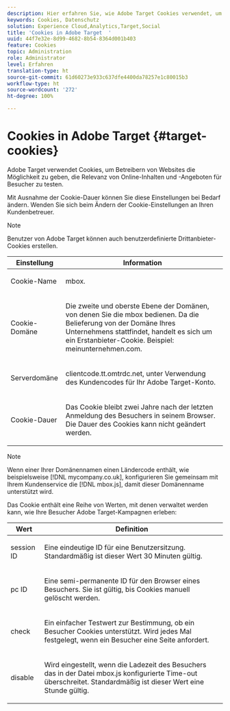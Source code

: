 ```yaml
---
description: Hier erfahren Sie, wie Adobe Target Cookies verwendet, um Website-Betreibern die Möglichkeit zu geben, zu testen, welche Online-Inhalte und Angebote für Besucher am relevantesten sind.
keywords: Cookies, Datenschutz
solution: Experience Cloud,Analytics,Target,Social
title: 'Cookies in Adobe Target  '
uuid: 44f7e32e-8d99-4682-8b54-8364d001b403
feature: Cookies
topic: Administration
role: Administrator
level: Erfahren
translation-type: ht
source-git-commit: 61d60273e933c637dfe4400da78257e1c80015b3
workflow-type: ht
source-wordcount: '272'
ht-degree: 100%

---
```



# Cookies in Adobe Target {#target-cookies}

Adobe Target verwendet Cookies, um Betreibern von Websites die Möglichkeit zu geben, die Relevanz von Online-Inhalten und -Angeboten für Besucher zu testen.

Mit Ausnahme der Cookie-Dauer können Sie diese Einstellungen bei Bedarf ändern. Wenden Sie sich beim Ändern der Cookie-Einstellungen an Ihren Kundenbetreuer.

>[!NOTE]
>
>Benutzer von Adobe Target können auch benutzerdefinierte Drittanbieter-Cookies erstellen.

<table id="table_54B402C6E19C4A70B1E27BC9DFF776EB"> 
 <thead> 
  <tr> 
   <th colname="col1" class="entry"> Einstellung </th> 
   <th colname="col2" class="entry"> Information </th> 
  </tr> 
 </thead>
 <tbody> 
  <tr> 
   <td colname="col1"> <p>Cookie-Name </p> </td> 
   <td colname="col2"> <p>mbox. </p> </td> 
  </tr> 
  <tr> 
   <td colname="col1"> <p>Cookie-Domäne </p> </td> 
   <td colname="col2"> <p>Die zweite und oberste Ebene der Domänen, von denen Sie die mbox bedienen. Da die Belieferung von der Domäne Ihres Unternehmens stattfindet, handelt es sich um ein Erstanbieter-Cookie. Beispiel: <span class="filepath">meinunternehmen.com</span>. </p> </td> 
  </tr> 
  <tr> 
   <td colname="col1"> <p>Serverdomäne </p> </td> 
   <td colname="col2"> <p> <span class="filepath"> clientcode.tt.omtrdc.net</span>, unter Verwendung des Kundencodes für Ihr Adobe Target-Konto. </p> </td> 
  </tr> 
  <tr> 
   <td colname="col1"> <p>Cookie-Dauer </p> </td> 
   <td colname="col2"> <p>Das Cookie bleibt zwei Jahre nach der letzten Anmeldung des Besuchers in seinem Browser. Die Dauer des Cookies kann nicht geändert werden. </p> </td> 
  </tr> 
 </tbody> 
</table>

>[!NOTE]
>
>Wenn einer Ihrer Domänennamen einen Ländercode enthält, wie beispielsweise [!DNL mycompany.co.uk], konfigurieren Sie gemeinsam mit Ihrem Kundenservice die [!DNL mbox.js], damit dieser Domänenname unterstützt wird.

Das Cookie enthält eine Reihe von Werten, mit denen verwaltet werden kann, wie Ihre Besucher Adobe Target-Kampagnen erleben:

<table id="table_5245F72A2D5A4322B40ABB10B7DFB338"> 
 <thead> 
  <tr> 
   <th colname="col1" class="entry"> Wert </th> 
   <th colname="col2" class="entry"> Definition </th> 
  </tr> 
 </thead>
 <tbody> 
  <tr> 
   <td colname="col1"> <p> <span class="codeph"> session ID</span> </p> </td> 
   <td colname="col2"> <p>Eine eindeutige ID für eine Benutzersitzung. Standardmäßig ist dieser Wert 30 Minuten gültig. </p> </td> 
  </tr> 
  <tr> 
   <td colname="col1"> <p> <span class="codeph"> pc ID</span> </p> </td> 
   <td colname="col2"> <p>Eine semi-permanente ID für den Browser eines Besuchers. Sie ist gültig, bis Cookies manuell gelöscht werden. </p> </td> 
  </tr> 
  <tr> 
   <td colname="col1"> <p> <span class="codeph"> check</span> </p> </td> 
   <td colname="col2"> <p>Ein einfacher Testwert zur Bestimmung, ob ein Besucher Cookies unterstützt. Wird jedes Mal festgelegt, wenn ein Besucher eine Seite anfordert. </p> </td> 
  </tr> 
  <tr> 
   <td colname="col1"> <p> <span class="codeph"> disable</span> </p> </td> 
   <td colname="col2"> <p>Wird eingestellt, wenn die Ladezeit des Besuchers das in der Datei <span class="filepath">mbox.js</span> konfigurierte Time-out überschreitet. Standardmäßig ist dieser Wert eine Stunde gültig. </p> </td> 
  </tr> 
 </tbody> 
</table>

